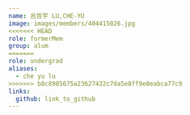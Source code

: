 ```yaml
---
name: 呂哲宇 LU,CHE-YU 
image: images/members/404415026.jpg 
<<<<<<< HEAD
role: formerMem
group: alum
=======
role: undergrad
aliases:
  - che yu lu
>>>>>>> b8c8985675a23627432c7da5e8ff9e8eabca77c9
links:
  github: link_to_github 
---
```

